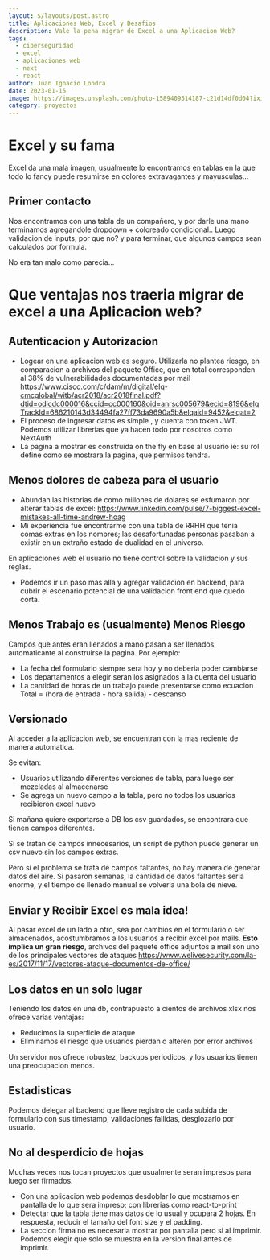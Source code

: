 ```yaml
---
layout: $/layouts/post.astro
title: Aplicaciones Web, Excel y Desafios
description: Vale la pena migrar de Excel a una Aplicacion Web?
tags:
  - ciberseguridad
  - excel
  - aplicaciones web
  - next
  - react
author: Juan Ignacio Londra 
date: 2023-01-15 
image: https://images.unsplash.com/photo-1589409514187-c21d14df0d04?ixid=MnwxMjA3fDB8MHxwaG90by1wYWdlfHx8fGVufDB8fHx8&ixlib=rb-1.2.1&auto=format&fit=crop&w=1650&q=80
category: proyectos
---
```

 
 
# Excel y su fama
Excel da una mala imagen, usualmente lo encontramos en tablas en la que todo lo fancy  puede  resumirse en colores extravagantes y mayusculas...

## Primer contacto
Nos encontramos con una tabla de un compañero, y por darle una mano terminamos agregandole dropdown + coloreado condicional..
Luego validacion de inputs, por que no? 
y para terminar, que algunos campos sean calculados por formula. 
 
No era tan malo como parecia... 


# Que ventajas  nos traeria migrar de excel a una Aplicacion web?
  
## Autenticacion y Autorizacion
 - Logear en una aplicacion web es seguro. Utilizarla no plantea riesgo, en comparacion a archivos del paquete Office, que en total corresponden al 38% de vulnerabilidades documentadas por mail https://www.cisco.com/c/dam/m/digital/elq-cmcglobal/witb/acr2018/acr2018final.pdf?dtid=odicdc000016&ccid=cc000160&oid=anrsc005679&ecid=8196&elqTrackId=686210143d34494fa27ff73da9690a5b&elqaid=9452&elqat=2
 - El proceso de ingresar datos es  simple , y cuenta con token JWT. Podemos utilizar librerias que ya hacen todo por nosotros como NextAuth
 - La pagina a mostrar es construida on the fly  en base al usuario ie: su rol define como se mostrara la pagina, que permisos tendra.
 

## Menos dolores de cabeza para el usuario
 - Abundan las historias  de como millones de dolares se esfumaron por alterar tablas de excel: https://www.linkedin.com/pulse/7-biggest-excel-mistakes-all-time-andrew-hoag
 - Mi experiencia fue encontrarme con una tabla de RRHH que tenia comas extras en los nombres; las desafortunadas personas pasaban a existir en un extraño estado de dualidad en el universo.

 En aplicaciones web el usuario no tiene control sobre la validacion y sus reglas.  

 - Podemos ir un paso mas alla y agregar validacion en backend, para cubrir el escenario potencial de una validacion front end que quedo corta.


## Menos Trabajo es (usualmente) Menos Riesgo
Campos que antes eran llenados a mano pasan a ser llenados automaticante  al construirse la pagina.  Por ejemplo:
 - La fecha del formulario siempre sera hoy y no deberia poder cambiarse
 - Los departamentos a elegir seran los asignados a la cuenta del usuario
 - La cantidad de horas de un trabajo puede presentarse como ecuacion Total = (hora de entrada - hora salida) - descanso
 
## Versionado
Al acceder a la aplicacion web, se encuentran con la mas reciente de manera automatica.

Se evitan:
 - Usuarios utilizando diferentes versiones de tabla, para luego ser mezcladas al almacenarse
 - Se agrega un nuevo campo a la tabla, pero no todos los usuarios recibieron excel nuevo

 
Si mañana quiere exportarse a DB los csv guardados, se encontrara que tienen campos diferentes. 

Si se tratan de campos innecesarios, un script de python puede generar un csv nuevo sin los campos extras.

Pero si el problema se trata de campos faltantes, no hay manera de generar datos del aire. Si pasaron semanas, la cantidad de datos faltantes seria enorme, y el tiempo de llenado manual se volveria una bola de nieve.


## Enviar y Recibir Excel  es mala idea!

Al pasar excel de un lado a otro, sea por cambios en el formulario o ser almacenados,  acostumbramos a los usuarios a recibir excel por mails.
<b>Esto implica un gran riesgo</b>, archivos del paquete office adjuntos a mail son uno de los principales vectores de ataques
https://www.welivesecurity.com/la-es/2017/11/17/vectores-ataque-documentos-de-office/

 
 
## Los datos en un solo lugar
Teniendo los datos en una db, contrapuesto a cientos de archivos xlsx nos ofrece varias ventajas:
 - Reducimos la superficie de ataque
 - Eliminamos el riesgo que usuarios pierdan o alteren por error archivos

Un servidor nos ofrece robustez, backups periodicos, y los usuarios tienen una preocupacion menos.
 

 

## Estadisticas
Podemos delegar al backend que lleve registro de cada subida de formulario con sus timestamp, validaciones fallidas, desglozarlo por usuario.


## No al desperdicio de hojas
Muchas veces nos tocan proyectos que usualmente seran impresos para luego ser firmados.
 - Con una aplicacion web podemos desdoblar lo que mostramos en pantalla de lo que sera impreso; con librerias como react-to-print
 -  Detectar que la tabla tiene mas datos de lo usual y ocupara 2 hojas. En respuesta, reducir el tamaño del font size y el padding.
 - La seccion firma no es necesaria mostrar por pantalla pero si al imprimir. Podemos elegir que solo se muestra en la version final antes de imprimir.
 
